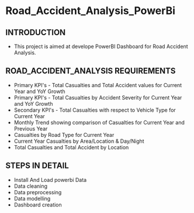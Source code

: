# Road_Accident_Analysis_PowerBi
## INTRODUCTION
* This project is aimed at develope PowerBI Dashboard for Road Accident Analysis.

## ROAD_ACCIDENT_ANALYSIS REQUIREMENTS
* Primary KPI's - Total Casualties and Total Accident values for Current Year and YoY Growth
* Primary KPI's - Total Casualties by Accident Severity for Current Year and YoY Growth
* Secondary KPI's - Total Casualties with respect to Vehicle Type for Current Year
* Monthly Trend showing comparison of Casualties for Current Year and Previous Year
* Casualties by Road Type for Current Year
* Current Year Casualties by Area/Location & Day/Night
* Total Casualties and Total Accident by Location

 ## STEPS IN DETAIL 
 * Install And Load powerbi Data
 * Data cleaning
 * Data preprocessing
 * Data modelling
 * Dashboard creation


